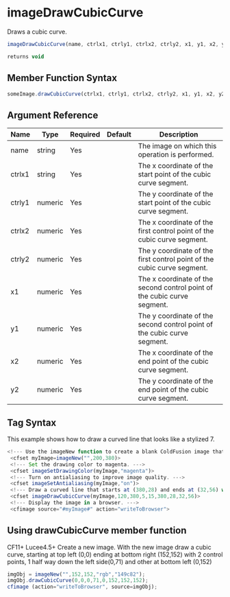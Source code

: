 # imageDrawCubicCurve

 Draws a cubic curve.

```javascript
imageDrawCubicCurve(name, ctrlx1, ctrly1, ctrlx2, ctrly2, x1, y1, x2, y2)
```

```javascript
returns void
```

## Member Function Syntax

```javascript
someImage.drawCubicCurve(ctrlx1, ctrly1, ctrlx2, ctrly2, x1, y1, x2, y2)
```

## Argument Reference

| Name | Type | Required | Default | Description |
| --- | --- | --- | --- | --- |
| name | string | Yes |  | The image on which this operation is performed. |
| ctrlx1 | string | Yes |  | The x coordinate of the start point of the cubic curve segment. |
| ctrly1 | numeric | Yes |  | The y coordinate of the start point of the cubic curve segment. |
| ctrlx2 | numeric | Yes |  | The x coordinate of the first control point of the cubic curve segment. |
| ctrly2 | numeric | Yes |  | The y coordinate of the first control point of the cubic curve segment. |
| x1 | numeric | Yes |  | The x coordinate of the second control point of the cubic curve segment. |
| y1 | numeric | Yes |  | The y coordinate of the second control point of the cubic curve segment. |
| x2 | numeric | Yes |  | The x coordinate of the end point of the cubic curve segment. |
| y2 | numeric | Yes |  | The y coordinate of the end point of the cubic curve segment. |

## Tag Syntax

This example shows how to draw a curved line that looks like a stylized 7.

```javascript
<!--- Use the imageNew function to create a blank ColdFusion image that is 200 pixels wide and 380 pixels high. ---> 
 <cfset myImage=imageNew("",200,380)> 
 <!--- Set the drawing color to magenta. --->  
 <cfset imageSetDrawingColor(myImage,"magenta")> 
 <!--- Turn on antialiasing to improve image quality. ---> 
 <cfset imageSetAntialiasing(myImage,"on")> 
 <!--- Draw a curved line that starts at (380,28) and ends at (32,56) with its first control point at (120,380) and its second control point at (5,15). ---> 
 <cfset imageDrawCubicCurve(myImage,120,380,5,15,380,28,32,56)> 
 <!--- Display the image in a browser. ---> 
 <cfimage source="#myImage#" action="writeToBrowser">
```

## Using drawCubicCurve member function

CF11+ Lucee4.5+ Create a new image. With the new image draw a cubic curve, starting at top left (0,0) ending at bottom right (152,152) with 2 control points, 1 half way down the left side(0,71) and other at bottom left (0,152)

```javascript
imgObj = imageNew("",152,152,"rgb","149c82");
imgObj.drawCubicCurve(0,0,0,71,0,152,152,152);
cfimage (action="writeToBrowser", source=imgObj);
```
